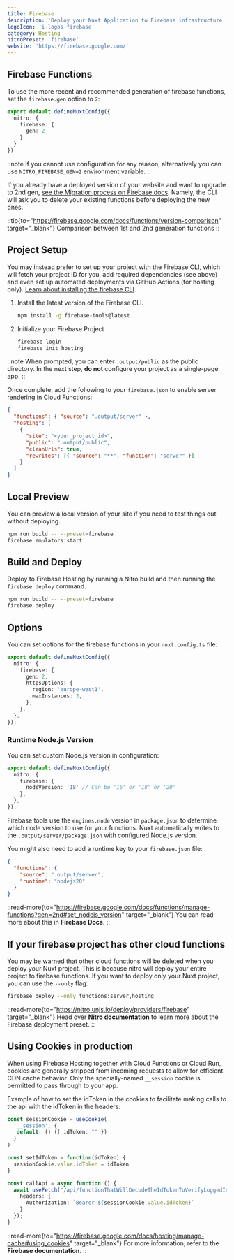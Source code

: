 ```yaml
---
title: Firebase
description: 'Deploy your Nuxt Application to Firebase infrastructure.'
logoIcon: 'i-logos-firebase'
category: Hosting
nitroPreset: 'firebase'
website: 'https://firebase.google.com/'
---
```


## Firebase Functions

To use the more recent and recommended generation of firebase functions, set the `firebase.gen` option to `2`:

```ts [nuxt.config.ts]
export default defineNuxtConfig({
  nitro: {
    firebase: {
      gen: 2
    }
  }
})
```

::note
If you cannot use configuration for any reason, alternatively you can use `NITRO_FIREBASE_GEN=2` environment variable.
::

If you already have a deployed version of your website and want to upgrade to 2nd gen, [see the Migration process on Firebase docs](https://firebase.google.com/docs/functions/2nd-gen-upgrade). Namely, the CLI will ask you to delete your existing functions before deploying the new ones.

::tip{to="https://firebase.google.com/docs/functions/version-comparison" target="_blank"}
Comparison between 1st and 2nd generation functions
::

## Project Setup

You may instead prefer to set up your project with the Firebase CLI, which will fetch your project ID for you, add required dependencies (see above) and even set up automated deployments via GitHub Actions (for hosting only). [Learn about installing the firebase CLI](https://firebase.google.com/docs/cli#windows-npm).

1. Install the latest version of the Firebase CLI.

    ```bash [Terminal]
    npm install -g firebase-tools@latest
    ```

2. Initialize your Firebase Project

    ```bash [Terminal]
    firebase login
    firebase init hosting
    ```

::note
When prompted, you can enter `.output/public` as the public directory. In the next step, **do not** configure your project as a single-page app.
::

Once complete, add the following to your `firebase.json` to enable server rendering in Cloud Functions:

```json [firebase.json]
{
  "functions": { "source": ".output/server" },
  "hosting": [
    {
      "site": "<your_project_id>",
      "public": ".output/public",
      "cleanUrls": true,
      "rewrites": [{ "source": "**", "function": "server" }]
    }
  ]
}
```

## Local Preview

You can preview a local version of your site if you need to test things out without deploying.

```bash
npm run build -- --preset=firebase
firebase emulators:start
```

## Build and Deploy

Deploy to Firebase Hosting by running a Nitro build and then running the `firebase deploy` command.

```bash
npm run build -- --preset=firebase
firebase deploy
```

## Options

You can set options for the firebase functions in your `nuxt.config.ts` file:

```ts [nuxt.config.ts]
export default defineNuxtConfig({
  nitro: {
    firebase: {
      gen: 2,
      httpsOptions: {
        region: 'europe-west1',
        maxInstances: 3,
      },
    },
  },
});
```

### Runtime Node.js Version

You can set custom Node.js version in configuration:

```ts [nuxt.config.ts]
export default defineNuxtConfig({
  nitro: {
    firebase: {
      nodeVersion: '18' // Can be '16' or '18' or '20'
    },
  },
});
```

Firebase tools use the `engines.node` version in  `package.json` to determine which node version to use for your functions. Nuxt automatically writes to the `.output/server/package.json` with configured Node.js version.

You might also need to add a runtime key to your `firebase.json` file:

```json [firebase.json]
{
  "functions": {
    "source": ".output/server",
    "runtime": "nodejs20"
  }
}
```

::read-more{to="https://firebase.google.com/docs/functions/manage-functions?gen=2nd#set_nodejs_version" target="_blank"}
You can read more about this in **Firebase Docs**.
::

## If your firebase project has other cloud functions

You may be warned that other cloud functions will be deleted when you deploy your Nuxt project. This is because nitro will deploy your entire project to firebase functions. If you want to deploy only your Nuxt project, you can use the `--only` flag:

```bash
firebase deploy --only functions:server,hosting
```

::read-more{to="https://nitro.unjs.io/deploy/providers/firebase" target="_blank"}
Head over **Nitro documentation** to learn more about the Firebase deployment preset.
::

## Using Cookies in production

When using Firebase Hosting together with Cloud Functions or Cloud Run, cookies are generally stripped from incoming requests to allow for efficient CDN cache behavior. Only the specially-named `__session` cookie is permitted to pass through to your app.

Example of how to set the idToken in the cookies to facilitate making calls to the api with the idToken in the headers:

```ts
const sessionCookie = useCookie(
  '__session', {
   default: () (( idToken: "" })
  }
)

const setIdToken = function(idToken) {
  sessionCookie.value.idToken = idToken
}

const callApi = async function () {
  await useFetch("/api/functionThatWillDecodeTheIdTokenToVerifyLoggedInUser", {
    headers: {
      Authorization: `Bearer ${sessionCookie.value.idToken}`
    }
  });
}

```

::read-more{to="https://firebase.google.com/docs/hosting/manage-cache#using_cookies" target="\_blank"}
For more information, refer to the **Firebase documentation**.
::
